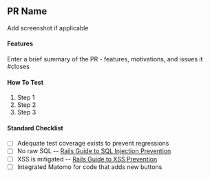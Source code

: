 ## PR Name

Add screenshot if applicable

#### Features

Enter a brief summary of the PR - features, motivations, and issues it #closes

#### How To Test

1. Step 1
2. Step 2
3. Step 3

#### Standard Checklist

- [ ] Adequate test coverage exists to prevent regressions
- [ ] No raw SQL -- [Rails Guide to SQL Injection Prevention](https://guides.rubyonrails.org/security.html#sql-injection)
- [ ] XSS is mitigated -- [Rails Guide to XSS Prevention](https://guides.rubyonrails.org/security.html#cross-site-scripting-xss)
- [ ] Integrated Matomo for code that adds new buttons
